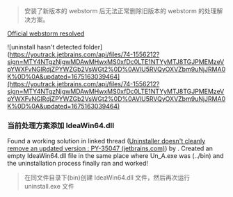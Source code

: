 
> 安装了新版本的 webstorm 后无法正常删除旧版本的 webstorm 的处理解决方案。

[Official webstorm resolved]([https://youtrack.jetbrains.com/issue/IDEA-220717](https://youtrack.jetbrains.com/issue/IDEA-220717))

![uninstall hasn't detected folder](https://youtrack.jetbrains.com/api/files/74-1556212?sign=MTY4NTgzNjgwMDAwMHwxMS0xfDc0LTE1NTYyMTJ8TGJPMEMzeVpYWXFvNGlRdjZPYWZGb2VsWGt2%0D%0AVlU5RVQyOXVZbm9uNjJRMA0K%0D%0A&updated=1675163039464](https://youtrack.jetbrains.com/api/files/74-1556212?sign=MTY4NTgzNjgwMDAwMHwxMS0xfDc0LTE1NTYyMTJ8TGJPMEMzeVpYWXFvNGlRdjZPYWZGb2VsWGt2%0D%0AVlU5RVQyOXVZbm9uNjJRMA0K%0D%0A&updated=1675163039464)

### 当前处理方案添加 IdeaWin64.dll

Found a working solution in linked thread ([Uninstaller doesn't cleanly remove an updated version : PY-35047 (jetbrains.com)](https://youtrack.jetbrains.com/issue/PY-35047/Uninstaller-doesnt-cleanly-remove-an-updated-version)) by . Created an empty IdeaWin64.dll file in the same place where Un_A.exe was (../bin) and the uninstallation process finally ran and worked!

> 在同文件目录下(bin)创建 IdeaWin64.dll 文件，然后再次运行 uninstall.exe 文件